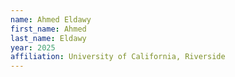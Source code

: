 ```yaml
---
name: Ahmed Eldawy
first_name: Ahmed
last_name: Eldawy
year: 2025
affiliation: University of California, Riverside
---
```

